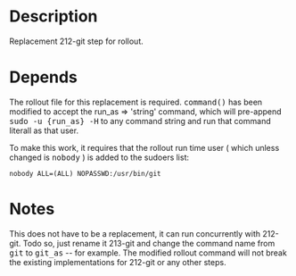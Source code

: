 Description
===========
Replacement 212-git step for rollout.

Depends
=======
The rollout file for this replacement is required. <tt>command()</tt> has been 
modified to accept the run_as => 'string' command, which will pre-append
<tt>sudo -u {run_as} -H</tt> to any command string and run that command literall
as that user.

To make this work, it requires that the rollout run time user ( which unless changed is
<tt>nobody</tt> ) is added to the sudoers list:
```
nobody ALL=(ALL) NOPASSWD:/usr/bin/git
```

Notes
=====
This does not have to be a replacement, it can run concurrently with 212-git.
Todo so, just rename it 213-git and change the command name from <tt>git</tt> to
<tt>git_as</tt> -- for example. The modified rollout command will not break
the existing implementations for 212-git or any other steps.